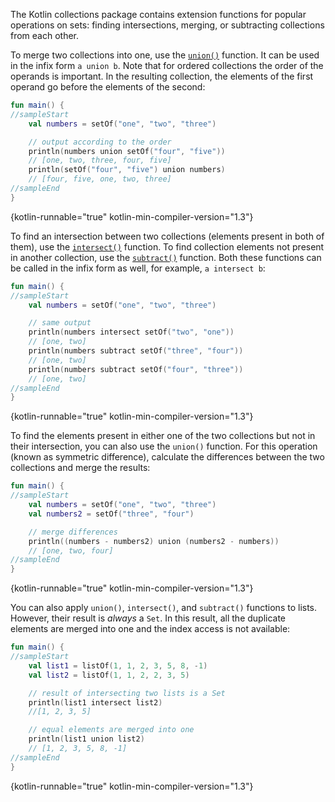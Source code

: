 [//]: # (title: Set-specific operations)

The Kotlin collections package contains extension functions for popular operations on sets: finding intersections, merging,
or subtracting collections from each other.

To merge two collections into one, use the [`union()`](https://kotlinlang.org/api/latest/jvm/stdlib/kotlin.collections/union.html)
function. It can be used in the infix form `a union b`.
Note that for ordered collections the order of the operands is important. In the resulting collection, the elements of the
first operand go before the elements of the second:

```kotlin
fun main() {
//sampleStart
    val numbers = setOf("one", "two", "three")

    // output according to the order
    println(numbers union setOf("four", "five"))
    // [one, two, three, four, five]
    println(setOf("four", "five") union numbers)
    // [four, five, one, two, three]
//sampleEnd
}
```
{kotlin-runnable="true" kotlin-min-compiler-version="1.3"}

To find an intersection between two collections (elements present in both of them), use the [`intersect()`](https://kotlinlang.org/api/latest/jvm/stdlib/kotlin.collections/intersect.html) function.
To find collection elements not present in another collection, use the [`subtract()`](https://kotlinlang.org/api/latest/jvm/stdlib/kotlin.collections/subtract.html) function. 
Both these functions can be called in the infix form as well, for example, `a intersect b`:

```kotlin
fun main() {
//sampleStart
    val numbers = setOf("one", "two", "three")

    // same output
    println(numbers intersect setOf("two", "one"))
    // [one, two]
    println(numbers subtract setOf("three", "four"))
    // [one, two]
    println(numbers subtract setOf("four", "three"))
    // [one, two]
//sampleEnd
}
```
{kotlin-runnable="true" kotlin-min-compiler-version="1.3"}

To find the elements present in either one of the two collections but not in their intersection, you can also use the `union()` function. 
For this operation (known as symmetric difference), calculate the differences between the two collections and merge the 
results:

```kotlin
fun main() {
//sampleStart
    val numbers = setOf("one", "two", "three")
    val numbers2 = setOf("three", "four")

    // merge differences 
    println((numbers - numbers2) union (numbers2 - numbers))
    // [one, two, four]
//sampleEnd
}
```
{kotlin-runnable="true" kotlin-min-compiler-version="1.3"}

You can also apply `union()`, `intersect()`, and `subtract()` functions to lists.
However, their result is _always_ a `Set`. In this result, all the duplicate elements are merged into one and the index access is not available:

```kotlin
fun main() {
//sampleStart
    val list1 = listOf(1, 1, 2, 3, 5, 8, -1)
    val list2 = listOf(1, 1, 2, 2, 3, 5)

    // result of intersecting two lists is a Set
    println(list1 intersect list2)
    //[1, 2, 3, 5]

    // equal elements are merged into one
    println(list1 union list2)
    // [1, 2, 3, 5, 8, -1]
//sampleEnd
}
```
{kotlin-runnable="true" kotlin-min-compiler-version="1.3"}
